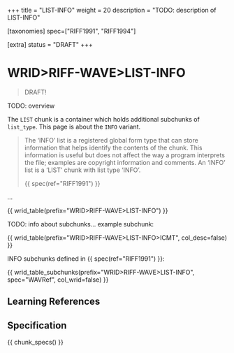 +++
title = "LIST-INFO"
weight = 20
description = "TODO: description of LIST-INFO"

[taxonomies]
spec=["RIFF1991", "RIFF1994"]

[extra]
status = "DRAFT"
+++

# WRID>RIFF-WAVE>LIST-INFO

> DRAFT!

TODO: overview

The `LIST` chunk is a container which holds additional subchunks of `list_type`. This page is about the `INFO` variant. 

> The ‘INFO’ list is a registered global form type that can store information that helps identify the contents of the chunk. This information is useful but does not affect the way a program interprets the file; examples are copyright information and comments. An ‘INFO’ list is a ‘LIST’ chunk with list type ‘INFO’.
>
> {{ spec(ref="RIFF1991") }}

... 

{{ wrid_table(prefix="WRID>RIFF-WAVE>LIST-INFO") }}

TODO: info about subchunks... example subchunk:

{{ wrid_table(prefix="WRID>RIFF-WAVE>LIST-INFO>ICMT", col_desc=false) }}

INFO subchunks defined in {{ spec(ref="RIFF1991") }}:

{{ wrid_table_subchunks(prefix="WRID>RIFF-WAVE>LIST-INFO", spec="WAVRef", col_wrid=false) }}
## Learning References

## Specification

{{ chunk_specs() }}

